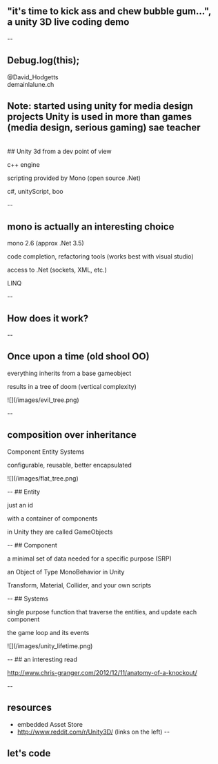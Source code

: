 ## "it's time to kick ass and chew bubble gum...", </br>a unity 3D live coding demo


--
## Debug.log(this);

@David_Hodgetts  
demainlalune.ch

Note:
started using unity for media design projects
Unity is used in more than games (media design, serious gaming)
sae teacher
--


<br/>
## Unity 3d from a dev point of view

<p class="fragment">c++ engine</p>
<p class="fragment">scripting provided by Mono (open source .Net)</p>
<p class="fragment">c#, unityScript, boo</p>

--
## mono is actually an interesting choice

<p class="fragment">mono 2.6 (approx .Net 3.5)</p>
<p class="fragment">code completion, refactoring tools (works best with visual studio)</p>
<p class="fragment">access to .Net (sockets, XML, etc.)</p>
<p class="fragment">LINQ</p>

--
## How does it work?

--
## Once upon a time (old shool OO)

<p class="fragment">everything inherits from a base gameobject</p>
<p class="fragment">results in a tree of doom (vertical complexity)</p>
<p class="fragment">![](/images/evil_tree.png)</p>

--
## composition over inheritance
<p class="fragment">Component Entity Systems</p>
<p class="fragment">configurable, reusable, better encapsulated</p>
<p class="fragment">![](/images/flat_tree.png)</p>
--
## Entity
<p class="fragment">just an id</p>
<p class="fragment">with a container of components</p>
<p class="fragment">in Unity they are called GameObjects</p>
--
## Component
<p class="fragment">a minimal set of data needed for a specific purpose (SRP)</p>
<p class="fragment">an Object of Type MonoBehavior in Unity</p>
<p class="fragment">Transform, Material, Collider, and your own scripts</p>
--
## Systems
<p class="fragment">single purpose function that traverse the entities, and update each component</p>
<p class="fragment">the game loop and its events</p>
<p class="fragment">![](/images/unity_lifetime.png)</p>
--
## an interesting read

http://www.chris-granger.com/2012/12/11/anatomy-of-a-knockout/

--
## resources 
  
- embedded Asset Store
- http://www.reddit.com/r/Unity3D/ (links on the left)
--
## let's code




